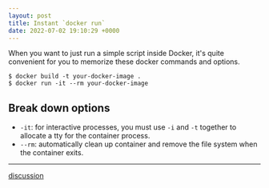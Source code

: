 ```yaml
---
layout: post
title: Instant `docker run`
date: 2022-07-02 19:10:29 +0000
---
```


When you want to just run a simple script inside Docker, it's quite convenient for you to memorize these docker commands and options.

```
$ docker build -t your-docker-image .
$ docker run -it --rm your-docker-image
```

## Break down options

- `-it`: for interactive processes, you must use `-i` and `-t` together to allocate a tty for the container process.
- `--rm`: automatically clean up container and remove the file system when the container exits.

---
[discussion](https://github.com/junkpiano/til/issues/7)
